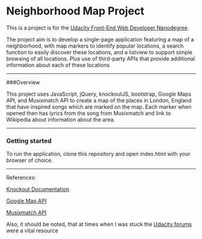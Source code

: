 # Neighborhood Map Project

This is a project is for the [Udacity Front-End Web Developer Nanodegree](https://www.udacity.com/course/front-end-web-developer-nanodegree--nd001). 

The project aim is to develop a single-page application featuring a map of a neighborhood, with map markers to identify popular locations, a search function to easily discover these locations, and a listview to support simple browsing of all locations. Plus use of  third-party APIs that provide additional information about each of these locations 

- - - - 

###Overview

This project uses JavaScript, jQuery, knockoutJS, bootstrap, Google Maps API, and Musixmatch API to create a map of the places in London, England that have inspired songs which are marked on the map. Each marker when opened then has lyrics from the song from Musixmatch and link to Wikipedia about information about the area. 

- - - - 
### Getting started
To run the application, clone this repository and open index.html with your browser of choice.

- - - - 

References:

[Knockout Documentation](http://knockoutjs.com/documentation/introduction.html)

[Google Map API](https://developers.google.com/maps/documentation/)

[Musixmatch API](https://developer.musixmatch.com/documentation)


Also, it should be noted, that at times when I was stuck the [Udacity forums](https://discussions.udacity.com/c/nd001-website-optimization/website-optimization-project) were a vital resource



